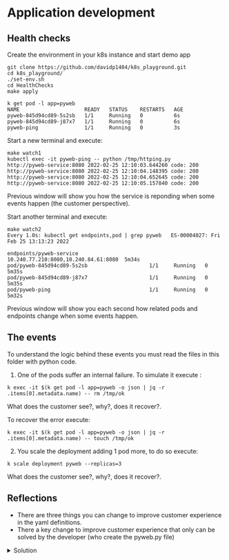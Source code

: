 # Application development
## Health checks

Create the environment in your k8s instance and start demo app
```
git clone https://github.com/davidp1404/k8s_playground.git
cd k8s_playground/
./set-env.sh
cd HealthChecks
make apply

k get pod -l app=pyweb
NAME                     READY   STATUS    RESTARTS   AGE
pyweb-845d94cd89-5s2sb   1/1     Running   0          6s
pyweb-845d94cd89-j87x7   1/1     Running   0          6s
pyweb-ping               1/1     Running   0          3s
```
Start a new terminal and execute:
```
make watch1
kubectl exec -it pyweb-ping -- python /tmp/httping.py
http://pyweb-service:8080 2022-02-25 12:10:03.644260 code: 200
http://pyweb-service:8080 2022-02-25 12:10:04.148395 code: 200
http://pyweb-service:8080 2022-02-25 12:10:04.652645 code: 200
http://pyweb-service:8080 2022-02-25 12:10:05.157840 code: 200
```
Previous window will show you how the service is reponding when some events happen (the customer perspective).

Start another terminal and execute:
```
make watch2
Every 1.0s: kubectl get endpoints,pod | grep pyweb   ES-00004027: Fri Feb 25 13:13:23 2022

endpoints/pyweb-service              10.240.77.210:8080,10.240.84.61:8080  5m34s
pod/pyweb-845d94cd89-5s2sb                    1/1     Running   0          5m35s
pod/pyweb-845d94cd89-j87x7                    1/1     Running   0          5m35s
pod/pyweb-ping                                1/1     Running   0          5m32s
```
Previous window will show you each second how related pods and endpoints change when some events happen.

## The events
To understand the logic behind these events you must read the files in this folder with python code.
1. One of the pods suffer an internal failure. To simulate it execute :
```
k exec -it $(k get pod -l app=pyweb -o json | jq -r .items[0].metadata.name) -- rm /tmp/ok
```
What does the customer see?, why?, does it recover?.   

To recover the error execute:
```
k exec -it $(k get pod -l app=pyweb -o json | jq -r .items[0].metadata.name) -- touch /tmp/ok
```

2. You scale the deployment adding 1 pod more, to do so execute:
```
k scale deployment pyweb --replicas=3
```
What does the customer see?, why?, does it recover?.


## Reflections
- There are three things you can change to improve customer experience in the yaml definitions.
- There a key change to improve customer experience that only can be solved by the developer (who create the pyweb.py file)


<details close>
<summary> Solution</summary>
<br>

## Key points to highlight:
- If you don't set the readiness probe, the kubelet assumes that the app is ready to receive traffic as soon as the container starts.
- If the container takes 10 secons to start, all the requests to it will fail for those 10 seconds. 
- If the application reaches an unrecoverable error, you should let it crash quickly. A common best-practice if is to implement a full health check in your app returning an error code that tells k8s (kubelet) the container/pod is dead.
- Readiness probes delay setting conditions conditions to insertion of the pod in the service (endpoints join the pieces), but does nothing after it is added.
- Liveness probles monitor and restart pods along all its live.
- You must understand the [pod lifecycle](https://kubernetes.io/docs/concepts/workloads/pods/pod-lifecycle/) to tune properly your app for minimal downtime. There are not single value definition that fits all cases.





